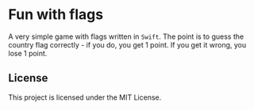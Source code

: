 # Fun with flags

A very simple game with flags written in `Swift`. The point is to guess the country flag correctly - if you do, you get 1 point. If you get it wrong, you lose 1 point.


## License

This project is licensed under the MIT License.




